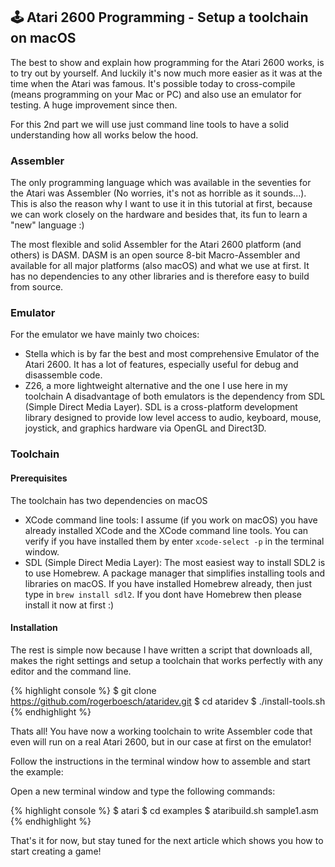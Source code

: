 ## 🕹️ Atari 2600 Programming - Setup a toolchain on macOS

The best to show and explain how programming for the Atari 2600 works, is to try out by yourself. And luckily it's now much more easier as it was at the time when the Atari was famous. It's possible today to cross-compile (means programming on your Mac or PC) and also use an emulator for testing. A huge improvement since then.

For this 2nd part we will use just command line tools to have a solid understanding how all works below the hood.


### Assembler
The only programming language which was available in the seventies for the Atari was Assembler (No worries, it's not as horrible as it sounds...). This is also the reason why I want to use it in this tutorial at first, because we can work closely on the hardware and besides that, its fun to learn a "new" language :)

The most flexible and solid Assembler for the Atari 2600 platform (and others) is DASM. DASM is an open source 8-bit Macro-Assembler and available for all major platforms (also macOS) and what we use at first. It has no dependencies to any other libraries and is therefore easy to build from source.


### Emulator
For the emulator we have mainly two choices:

- Stella which is by far the best and most comprehensive Emulator of the Atari 2600. It has a lot of features, especially useful for debug and disassemble code.
- Z26, a more lightweight alternative and the one I use here in my toolchain
A disadvantage of both emulators is the dependency from SDL (Simple Direct Media Layer). SDL is a cross-platform development library designed to provide low level access to audio, keyboard, mouse, joystick, and graphics hardware via OpenGL and Direct3D.


### Toolchain

#### Prerequisites

The toolchain has two dependencies on macOS

- XCode command line tools: I assume (if you work on macOS) you have already installed XCode and the XCode command line tools. You can verify if you have installed them by enter `xcode-select -p` in the terminal window.
- SDL (Simple Direct Media Layer): The most easiest way to install SDL2 is to use Homebrew. A package manager that simplifies installing tools and libraries on macOS. If you have installed Homebrew already, then just type in `brew install sdl2`. If you dont have Homebrew then please install it  now at first :)


#### Installation
The rest is simple now because I have written a script that downloads all, makes the right settings and setup a toolchain that works perfectly with any editor and the command line.

{% highlight console %}
$ git clone https://github.com/rogerboesch/ataridev.git
$ cd ataridev
$ ./install-tools.sh
{% endhighlight %}

Thats all! You have now a working toolchain to write Assembler code that even will run on a real Atari 2600, but in our case at first on the emulator!

Follow the instructions in the terminal window how to assemble and start the example:

Open a new terminal window and type the following commands: 

{% highlight console %}
$ atari
$ cd examples
$ ataribuild.sh sample1.asm
{% endhighlight %}

That's it for now, but stay tuned for the  next article which shows you how to start creating a game!